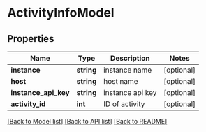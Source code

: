 # ActivityInfoModel

## Properties
Name | Type | Description | Notes
------------ | ------------- | ------------- | -------------
**instance** | **string** | instance name | [optional] 
**host** | **string** | host name | [optional] 
**instance_api_key** | **string** | instance api key | [optional] 
**activity_id** | **int** | ID of activity | [optional] 

[[Back to Model list]](../README.md#documentation-for-models) [[Back to API list]](../README.md#documentation-for-api-endpoints) [[Back to README]](../README.md)


